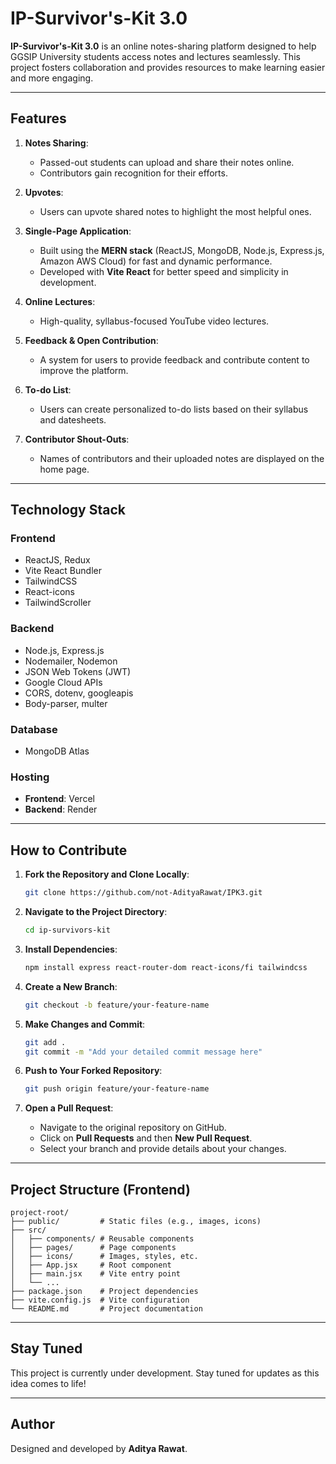 # IP-Survivor's-Kit 3.0

**IP-Survivor's-Kit 3.0** is an online notes-sharing platform designed to help GGSIP University students access notes and lectures seamlessly. This project fosters collaboration and provides resources to make learning easier and more engaging.

---

## Features

1. **Notes Sharing**:
   - Passed-out students can upload and share their notes online.
   - Contributors gain recognition for their efforts.

2. **Upvotes**:
   - Users can upvote shared notes to highlight the most helpful ones.

3. **Single-Page Application**:
   - Built using the **MERN stack** (ReactJS, MongoDB, Node.js, Express.js, Amazon AWS Cloud) for fast and dynamic performance.
   - Developed with **Vite React** for better speed and simplicity in development.

4. **Online Lectures**:
   - High-quality, syllabus-focused YouTube video lectures.

5. **Feedback & Open Contribution**:
   - A system for users to provide feedback and contribute content to improve the platform.

6. **To-do List**:
   - Users can create personalized to-do lists based on their syllabus and datesheets.

7. **Contributor Shout-Outs**:
   - Names of contributors and their uploaded notes are displayed on the home page.

---

## Technology Stack

### **Frontend**
- ReactJS, Redux
- Vite React Bundler
- TailwindCSS
- React-icons
- TailwindScroller

### **Backend**
- Node.js, Express.js
- Nodemailer, Nodemon
- JSON Web Tokens (JWT)
- Google Cloud APIs
- CORS, dotenv, googleapis
- Body-parser, multer

### **Database**
- MongoDB Atlas

### **Hosting**
- **Frontend**: Vercel
- **Backend**: Render

---

## How to Contribute

1. **Fork the Repository and Clone Locally**:
   ```bash
   git clone https://github.com/not-AdityaRawat/IPK3.git
   ```

2. **Navigate to the Project Directory**:
   ```bash
   cd ip-survivors-kit
   ```

3. **Install Dependencies**:
   ```bash
   npm install express react-router-dom react-icons/fi tailwindcss
   ```

4. **Create a New Branch**:
   ```bash
   git checkout -b feature/your-feature-name
   ```

5. **Make Changes and Commit**:
   ```bash
   git add .
   git commit -m "Add your detailed commit message here"
   ```

6. **Push to Your Forked Repository**:
   ```bash
   git push origin feature/your-feature-name
   ```

7. **Open a Pull Request**:
   - Navigate to the original repository on GitHub.
   - Click on **Pull Requests** and then **New Pull Request**.
   - Select your branch and provide details about your changes.

---

## Project Structure (Frontend)

```
project-root/
├── public/         # Static files (e.g., images, icons)
├── src/
│   ├── components/ # Reusable components
│   ├── pages/      # Page components
│   ├── icons/      # Images, styles, etc.
│   ├── App.jsx     # Root component
│   ├── main.jsx    # Vite entry point
│   └── ...
├── package.json    # Project dependencies
├── vite.config.js  # Vite configuration
└── README.md       # Project documentation
```

---

## Stay Tuned
This project is currently under development. Stay tuned for updates as this idea comes to life!

---

## Author

Designed and developed by **Aditya Rawat**.
